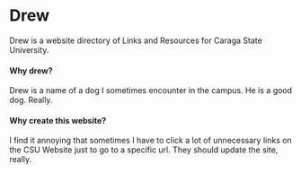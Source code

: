# Drew

Drew is a website directory of Links and Resources for Caraga State University.

#### Why drew?

Drew is a name of a dog I sometimes encounter in the campus. He is a good dog. Really.

#### Why create this website?

I find it annoying that sometimes I have to click a lot of unnecessary links on the CSU Website just to go to a specific url. They should update the site, really.

